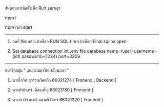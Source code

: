 ขั้นตอนการติดตั้งเพื่อ Run server

npm i 

npm run start

---------------------------------------------------------------------

1. กดที่ flie แล้วแล้วเลือก RUN SQL.file แล้วเลือก Final.sql กด open

2. Set database connection int .env file database name=(user) username=(iot)  password=(1234)  port=3306

---------------------------------------------------------------------

สมาชิกกลุ่ม " แนะนำมหาวิทยาลัยพะเยา "

1. นายโกวิท สุวรรณวิศลกิจ 66021274 [ Fronend , Backend ]
  
2. นายปรมินทร์ เดือนเพ็ญ 66021780 [ Fronend ]

3. นางสาวจิราภรณ์ แสงศรีจันทร์ 66021320 [ Fronend ]
